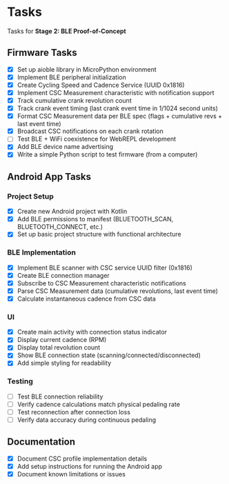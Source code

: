 # Tasks

Tasks for **Stage 2: BLE Proof-of-Concept**

## Firmware Tasks

- [x] Set up aioble library in MicroPython environment
- [x] Implement BLE peripheral initialization
- [x] Create Cycling Speed and Cadence Service (UUID 0x1816)
- [x] Implement CSC Measurement characteristic with notification support
- [x] Track cumulative crank revolution count
- [x] Track crank event timing (last crank event time in 1/1024 second units)
- [x] Format CSC Measurement data per BLE spec (flags + cumulative revs + last
      event time)
- [x] Broadcast CSC notifications on each crank rotation
- [ ] Test BLE + WiFi coexistence for WebREPL development
- [x] Add BLE device name advertising
- [x] Write a simple Python script to test firmware (from a computer)

## Android App Tasks

### Project Setup

- [x] Create new Android project with Kotlin
- [x] Add BLE permissions to manifest (BLUETOOTH_SCAN, BLUETOOTH_CONNECT, etc.)
- [x] Set up basic project structure with functional architecture

### BLE Implementation

- [x] Implement BLE scanner with CSC service UUID filter (0x1816)
- [x] Create BLE connection manager
- [x] Subscribe to CSC Measurement characteristic notifications
- [x] Parse CSC Measurement data (cumulative revolutions, last event time)
- [x] Calculate instantaneous cadence from CSC data

### UI

- [x] Create main activity with connection status indicator
- [x] Display current cadence (RPM)
- [x] Display total revolution count
- [x] Show BLE connection state (scanning/connected/disconnected)
- [x] Add simple styling for readability

### Testing

- [ ] Test BLE connection reliability
- [ ] Verify cadence calculations match physical pedaling rate
- [ ] Test reconnection after connection loss
- [ ] Verify data accuracy during continuous pedaling

## Documentation

- [x] Document CSC profile implementation details
- [x] Add setup instructions for running the Android app
- [x] Document known limitations or issues
